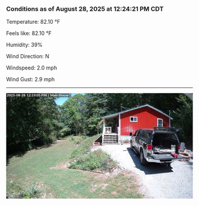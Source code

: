 ### Conditions as of August 28, 2025 at 12:24:21 PM CDT 

Temperature: 82.10 &deg;F

Feels like: 82.10 &deg;F

Humidity: 39%

Wind Direction: N

Windspeed: 2.0 mph

Wind Gust: 2.9 mph

---

<img src="./images/latest.jpeg"/>

